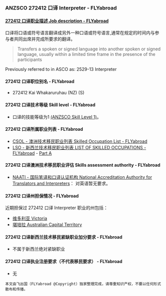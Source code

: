 ### ANZSCO 272412 口译 Interpreter - FLYabroad ###

####  [272412 口译职业描述 Job description - FLYabroad](http://www.flyabroadvisa.com/anzsco/2724.html#272412)

口译将口语或符号语言翻译成另外一种口语或符号语言,通常在规定的时间内与参与者共同出席并完成所要求的翻译。  

> Transfers a spoken or signed language into another spoken or signed language, usually within a limited time frame in the presence of the participants

Previously referred to in ASCO as:
2529-13 Interpreter

#### 272412 口译职位别名 - FLYabroad
 
- 272412 Kai Whakaruruhau (NZ) (S)

#### 272412 口译技术等级 Skill level - FLYabroad

- 口译的技能等级为1 [(ANZSCO Skill Level 1)](http://www.flyabroadvisa.com/anzsco/)。

#### 272412 口译所属职业列表 - FLYabroad

- [CSOL - 澳洲技术移民职业列表 Skilled Occupation List - FLYabroad](http://www.flyabroadvisa.com/sol/)
- [LSO - 新西兰技术移民职业列表 LIST OF SKILLED OCCUPATIONS - FLYabroad](http://nz.flyabroadvisa.com/lso/) - [Part A](parta)

#### 272412 口译澳洲技术移民职业评估 Skills assessment authority - FLYabroad

- [NAATI - 国际笔译和口译认证机构 National Accreditation Authority for Translators and Interpreters](http://www.flyabroadvisa.com/ass/naati.html)： 对英语暂无要求。

#### 272412 口译州担保情况 - FLYabroad

近期担保过 272412 口译 Interpreter 职业的州包括：

- [维多利亚 Victoria](http://www.flyabroadvisa.com/zdb/vic.html)
- [堪培拉 Australian Capital Territory](http://www.flyabroadvisa.com/zdb/act.html)

#### 272412 口译新西兰技术移民紧缺职业加分要求 - FLYabroad

- 不属于新西兰绝对紧缺职业

#### 272412 口译执业注册要求（不代表移民要求） - FLYabroad

- 无

`本文由飞出国（FLYabroad @Copyright）独家整理完成，请尊重知识产权，不要以任何形式散布和传播。`